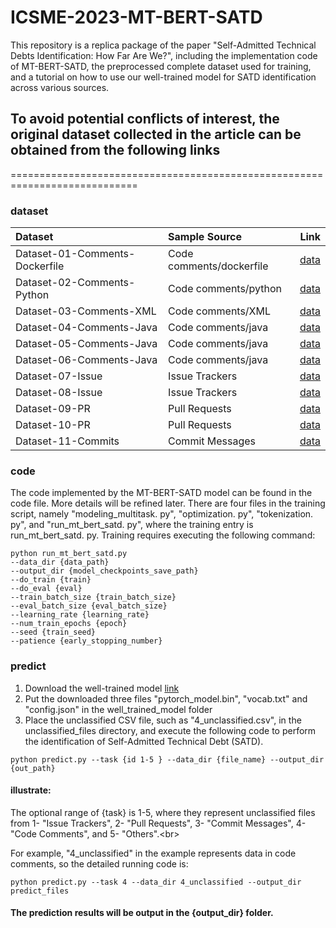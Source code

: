 # ICSME-2023-MT-BERT-SATD
This repository is a replica package of the paper "Self-Admitted Technical Debts Identification: How Far Are We?", including the implementation code of MT-BERT-SATD, the preprocessed complete dataset used for training, and a tutorial on how to use our well-trained model for SATD identification across various sources.

## To avoid potential conflicts of interest, the original dataset collected in the article can be obtained from the following links
============================================================================
### dataset

| Dataset     | Sample Source | Link     |
| :---        |    :----   |          ---: |
| Dataset-01-Comments-Dockerfile | Code comments/dockerfile |[data](https://docs.google.com/spreadsheets/d/1ZCkdLxQjJyZpp88NtXYcSCNko8HX-2-uUzX217pf67s/edit#gid=0)  |
| Dataset-02-Comments-Python | Code comments/python |[data](https://github.com/DavidMOBrien/23Shades)  |
| Dataset-03-Comments-XML | Code comments/XML |[data](https://github.com/NAIST-SE/SATDinBuildSystems)  |
| Dataset-04-Comments-Java | Code comments/java |[data](https://zenodo.org/record/5825671)  |
| Dataset-05-Comments-Java | Code comments/java |[data](https://github.com/Naplues/MAT)  |
| Dataset-06-Comments-Java | Code comments/java |[data](https://github.com/ai-se/Jitterbug/tree/master/new_data/corrected)  |
| Dataset-07-Issue | Issue Trackers |[data](https://github.com/yikun-li/satd-issue-tracker-data)  |
| Dataset-08-Issue | Issue Trackers |[data](https://github.com/disa-lab/R-TD-SANER2022)  |
| Dataset-09-PR | Pull Requests |[data](https://zenodo.org/record/6829274)  |
| Dataset-10-PR | Pull Requests |[data](https://github.com/yikun-li/satd-different-sources-data)  |
| Dataset-11-Commits | Commit Messages |[data](https://github.com/yikun-li/satd-different-sources-data)  |

### code
The code implemented by the MT-BERT-SATD model can be found in the code file. More details will be refined later.
There are four files in the training script, namely "modeling_multitask. py", "optimization. py", "tokenization. py", and "run_mt_bert_satd. py", where the training entry is run_mt_bert_satd. py. Training requires executing the following command:
```
python run_mt_bert_satd.py
--data_dir {data_path}
--output_dir {model_checkpoints_save_path}
--do_train {train}
--do_eval {eval}
--train_batch_size {train_batch_size}
--eval_batch_size {eval_batch_size}
--learning_rate {learning_rate}
--num_train_epochs {epoch}
--seed {train_seed}
--patience {early_stopping_number}
```
### predict
1. Download the well-trained model [link](https://huggingface.co/aavvvv/mt-bert-satd/tree/main)
2. Put the downloaded three files "pytorch_model.bin", "vocab.txt" and "config.json" in the well_trained_model folder
3. Place the unclassified CSV file, such as "4_unclassified.csv", in the unclassified_files directory, and execute the following code to perform the identification of Self-Admitted Technical Debt (SATD).
```
python predict.py --task {id 1-5 } --data_dir {file_name} --output_dir {out_path}
```
#### illustrate:
The optional range of {task} is 1-5, where they represent unclassified files from 1- "Issue Trackers", 2- "Pull Requests", 3- "Commit Messages", 4- "Code Comments", and 5- "Others".\<br> 


For example, "4_unclassified" in the example represents data in code comments, so the detailed running code is:
```
python predict.py --task 4 --data_dir 4_unclassified --output_dir predict_files
```
#### The prediction results will be output in the {output_dir} folder.
